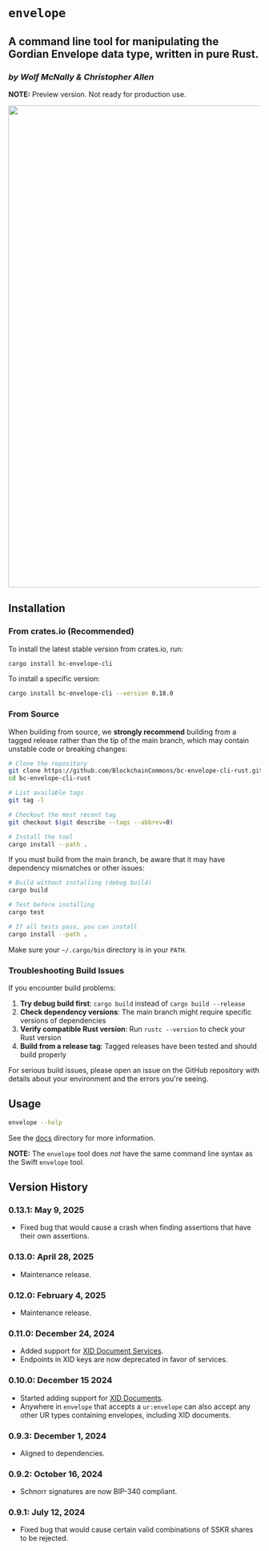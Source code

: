 # `envelope`

## A command line tool for manipulating the Gordian Envelope data type, written in pure Rust.

<!--Guidelines: https://github.com/BlockchainCommons/secure-template/wiki -->

### _by Wolf McNally & Christopher Allen_

**NOTE:** Preview version. Not ready for production use.

<img src="images/envelope-rust-screen.jpg" width=960>

## Installation

### From crates.io (Recommended)

To install the latest stable version from crates.io, run:

```bash
cargo install bc-envelope-cli
```

To install a specific version:

```bash
cargo install bc-envelope-cli --version 0.18.0
```

### From Source

When building from source, we **strongly recommend** building from a tagged release rather than the tip of the main branch, which may contain unstable code or breaking changes:

```bash
# Clone the repository
git clone https://github.com/BlockchainCommons/bc-envelope-cli-rust.git
cd bc-envelope-cli-rust

# List available tags
git tag -l

# Checkout the most recent tag
git checkout $(git describe --tags --abbrev=0)

# Install the tool
cargo install --path .
```

If you must build from the main branch, be aware that it may have dependency mismatches or other issues:

```bash
# Build without installing (debug build)
cargo build

# Test before installing
cargo test

# If all tests pass, you can install
cargo install --path .
```

Make sure your `~/.cargo/bin` directory is in your `PATH`.

### Troubleshooting Build Issues

If you encounter build problems:

1. **Try debug build first**: `cargo build` instead of `cargo build --release`
2. **Check dependency versions**: The main branch might require specific versions of dependencies
3. **Verify compatible Rust version**: Run `rustc --version` to check your Rust version
4. **Build from a release tag**: Tagged releases have been tested and should build properly

For serious build issues, please open an issue on the GitHub repository with details about your environment and the errors you're seeing.

## Usage

```bash
envelope --help
```

See the [docs](docs/README.md) directory for more information.

**NOTE:** The `envelope` tool does *not* have the same command line syntax as the Swift `envelope` tool.

## Version History

### 0.13.1: May 9, 2025

- Fixed bug that would cause a crash when finding assertions that have their own assertions.

### 0.13.0: April 28, 2025

- Maintenance release.

### 0.12.0: February 4, 2025

- Maintenance release.

### 0.11.0: December 24, 2024

- Added support for [XID Document Services](docs/XID.md).
- Endpoints in XID keys are now deprecated in favor of services.

### 0.10.0: December 15 2024

- Started adding support for [XID Documents](docs/XID.md).
- Anywhere in `envelope` that accepts a `ur:envelope` can also accept any other UR types containing envelopes, including XID documents.

### 0.9.3: December 1, 2024

- Aligned to dependencies.

### 0.9.2: October 16, 2024

- Schnorr signatures are now BIP-340 compliant.

### 0.9.1: July 12, 2024

- Fixed bug that would cause certain valid combinations of SSKR shares to be rejected.
